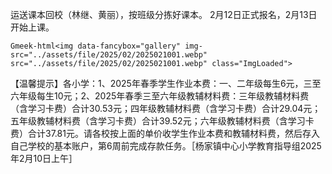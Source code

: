 运送课本回校（林继、黄丽），按班级分拣好课本。 2月12日正式报名，2月13日开始上课。

`Gmeek-html<img data-fancybox="gallery" img-src="../assets/file/2025/02/2025021001.webp" src="../assets/file/2025/02/2025021001.webp" class="ImgLoaded">`

【温馨提示】各小学：1、2025年春季学生作业本费：一、二年级每生6元，三至六年级每生10元；2、2025年春季三至六年级教辅材料费：三年级教辅材料费（含学习卡费）合计30.53元；四年级教辅材料费（含学习卡费）合计29.04元；五年级教辅材料费（含学习卡费）合计39.52元；六年级教辅材料费（含学习卡费）合计37.81元。请各校按上面的单价收学生作业本费和教辅材料费，然后存入自己学校的基本账户，第6周前完成存款任务。［杨家镇中心小学教育指导组2025年2月10日上午］